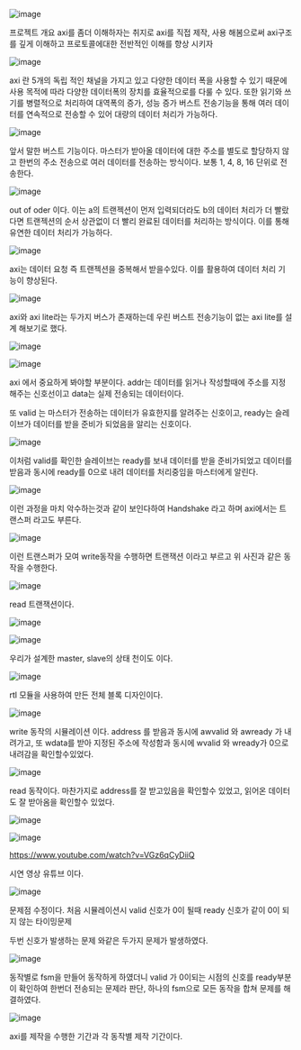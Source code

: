 
  ![image](https://github.com/user-attachments/assets/77d73be9-a652-4185-8379-a09f939a446d)

프로젝트 개요 
  axi를 좀더 이해하자는 취지로 axi를 직접 제작, 사용 해봄으로써 axi구조를 깊게 이해하고 프로토콜에대한 전반적인 이해를 향상 시키자
  
  ![image](https://github.com/user-attachments/assets/e6096a60-db28-4c9d-8010-a490c443a67e)

  axi 란 5개의 독립 적인 채널을 가지고 있고 다양한 데이터 폭을 사용할 수 있기 때문에 사용 목적에
  따라 다양한 데이터폭의 장치를 효율적으로를 다룰 수 있다.
  또한 읽기와 쓰기를 병렬적으로 처리하여 대역폭의 증가, 성능 증가
  버스트 전송기능을 통해 여러 데이터를 연속적으로 전송할 수 있어 대량의 데이터 처리가 가능하다.

  ![image](https://github.com/user-attachments/assets/5b8636b6-d250-4313-945b-2716c887e4b5)

  앞서 말한 버스트 기능이다. 마스터가 받아올 데이터에 대한 주소를 별도로 할당하지 않고 한번의 주소 전송으로 여러 데이터를 전송하는 방식이다. 
  보통 1, 4, 8, 16 단위로 전송한다.

  ![image](https://github.com/user-attachments/assets/578c3afb-2ed6-4d78-89d9-907cc963beaa)

  out of oder 이다. 이는 a의 트랜젝션이 먼저 입력되더라도 b의 데이터 처리가 더 빨랐다면 트랜젝션의 순서 상관없이 더 빨리 완료된 데이터를 처리하는 방식이다.
  이를 통해 유연한 데이터 처리가 가능하다.

  ![image](https://github.com/user-attachments/assets/be8a7397-499a-4329-af82-5b8863cb6a8d)

  axi는 데이터 요청 즉 트랜젝션을 중복해서 받을수있다. 이를 활용하여 데이터 처리 기능이 향상된다.


  ![image](https://github.com/user-attachments/assets/97ba46fc-1ab1-4f71-b877-61c25bb6b807)

  axi와 axi lite라는 두가지 버스가 존재하는데 우린 버스트 전송기능이 없는 axi lite를 설계 해보기로 했다.

  ![image](https://github.com/user-attachments/assets/eb3e3883-fb73-48a3-b27b-852e504ea2ec)

  ![image](https://github.com/user-attachments/assets/0161106f-274e-4ff2-8f65-38ab561d4222)

  axi 에서 중요하게 봐야할 부분이다. addr는 데이터를 읽거나 작성할때에 주소를 지정해주는 신호선이고 data는 실제 전송되는 데이터이다.

  또 valid 는 마스터가 전송하는 데이터가 유효한지를 알려주는 신호이고, ready는 슬레이브가 데이터를 받을 준비가 되었음을 알리는 신호이다.

  ![image](https://github.com/user-attachments/assets/a06bd1da-82b3-4266-922b-bedd6baee304)

  이처럼 valid를 확인한 슬레이브는 ready를 보내 데이터를 받을 준비가되었고 데이터를 받음과 동시에 ready를 0으로 내려 데이터를 처리중임을 마스터에게 알린다.

  ![image](https://github.com/user-attachments/assets/03404d2e-167b-490a-b665-66a54ff0f9d0)

  이런 과정을 마치 악수하는것과 같이 보인다하여 Handshake 라고 하며 axi에서는 트랜스퍼 라고도 부른다.

  ![image](https://github.com/user-attachments/assets/5df804db-1076-4f63-91f7-50073478ae6b)

  이런 트랜스퍼가 모여 write동작을 수행하면 트랜잭션 이라고 부르고 위 사진과 같은 동작을 수행한다.

  ![image](https://github.com/user-attachments/assets/abcece45-4558-4570-b5dd-80dcfa9ebe7c)

  read 트랜잭션이다. 

  ![image](https://github.com/user-attachments/assets/f22c8317-042a-444a-a373-6db454fd3a5d)


  ![image](https://github.com/user-attachments/assets/f3c6e59d-884e-429d-a2e0-3b237e34dddb)

  우리가 설계한 master, slave의 상태 천이도 이다. 

  ![image](https://github.com/user-attachments/assets/33918f12-e035-4137-ab1f-012443d813cf)

  rtl 모듈을 사용하여 만든 전체 블록 디자인이다. 


  ![image](https://github.com/user-attachments/assets/365635c0-baa9-456d-841e-db3ff7a14f5e)

  write 동작의 시뮬레이션 이다. address 를 받음과 동시에 awvalid 와 awready 가 내려가고, 또 wdata를 받아 지정된 주소에 작성함과 동시에 
  wvalid 와 wready가 0으로 내려감을 확인할수있었다.

  ![image](https://github.com/user-attachments/assets/0190fae5-b14a-4a8e-878c-2717110dc18e)

  read 동작이다. 마찬가지로 address를 잘 받고있음을 확인할수 있었고, 읽어온 데이터도 잘 받아옴을 확인할수 있었다.

  ![image](https://github.com/user-attachments/assets/e121924e-312b-41d9-97a9-814d25324755)

  ![image](https://github.com/user-attachments/assets/983978bc-ffa4-4793-be21-d116dfb1a35a)

  
  https://www.youtube.com/watch?v=VGz6qCyDiiQ

  시연 영상 유튜브 이다.

  ![image](https://github.com/user-attachments/assets/9a9be008-542f-410e-b84a-f93530e90bf9)

  문제점 수정이다. 처음 시뮬레이션시 valid 신호가 0이 될때 ready 신호가 같이 0이 되지 않는 타이밍문제

  두번 신호가 발생하는 문제  와같은 두가지 문제가 발생하였다.

  ![image](https://github.com/user-attachments/assets/372d283f-d262-4b6a-b49a-68a58d1e2d95)

  동작별로 fsm을 만들어 동작하게 하였더니 valid 가 0이되는 시점의 신호를 ready부분이 확인하여 한번더 전송되는 문제라 판단,
  하나의 fsm으로 모든 동작을 합쳐 문제를 해결하였다.
  
  
![image](https://github.com/user-attachments/assets/133d6f04-f2d8-41cd-ba3c-baac2fd32511)


  axi를 제작을 수행한 기간과 각 동작별 제작 기간이다.
